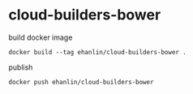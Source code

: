 # cloud-builders-bower

build docker image
```shell
docker build --tag ehanlin/cloud-builders-bower .
```

publish
```shell
docker push ehanlin/cloud-builders-bower
```